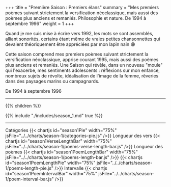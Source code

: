 +++
title = "Première Saison : Premiers élans"
summary = "Mes premiers poèmes suivant strictement la versification néoclassique, mais aussi des poèmes plus anciens et remaniés. Philosophie et nature. De 1994 à septembre 1996"
weight = 1
+++

Quand je me suis mise à écrire vers 1992, les mots se sont assemblés, alliant sonorités, certains étant même de vraies petites chansonnettes qui devaient théoriquement être appréciées par mon lapin nain 😁

Cette saison comprend mes premiers poèmes suivant strictement la versification néoclassique, apprise courant 1995, mais aussi des poèmes plus anciens et remaniés.
Une Saison qui révèle, dans un nouveau "moule" qui l'exacerbe, mes sentiments adolescents : réflexions sur mon enfance, nombreux sujets de révolte, idéalisation de l'image de la femme, rêveries dans des paysages marins ou campagnards.

De 1994 à septembre 1996

---
{{% children  %}}

{{% include "./includes/season_1.md" true %}}

---
Catégories
{{< chartjs id="season1Pie" width="75%" jsFile="../../charts/season-1/categories-pie.js" />}}
Longueur des vers
{{< chartjs id="season1VerseLengthBar" width="75%" jsFile="../../charts/season-1/poems-verse-length-bar.js" />}}
Longueur des poèmes
{{< chartjs id="season1PoemLengthBar" width="75%" jsFile="../../charts/season-1/poems-length-bar.js" />}}
{{< chartjs id="season1PoemLengthPie" width="75%" jsFile="../../charts/season-1/poems-length-pie.js" />}}
Intervalle
{{< chartjs id="season1PoemIntervalBar" width="75%" jsFile="../../charts/season-1/poem-interval-bar.js" />}}
